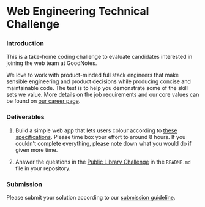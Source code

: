 # Web Engineering Technical Challenge

### Introduction
This is a take-home coding challenge to evaluate candidates interested in joining the web team at GoodNotes.

We love to work with product-minded full stack engineers that make sensible engineering and product decisions while producing concise and maintainable code. The test is to help you demonstrate some of the skill sets we value. More details on the job requirements and our core values can be found on [our career page](https://www.goodnotes.com/careers).

### Deliverables
1. Build a simple web app that lets users colour according to [these specifications](../common/colouring.md). Please time box your effort to around 8 hours. If you couldn't complete everything, please note down what you would do if given more time.

2. Answer the questions in the [Public Library Challenge](../common/colouring.md#public-library-challenge) in the `README.md` file in your repository.

### Submission
Please submit your solution according to our [submission guideline](../common/submission.md).
